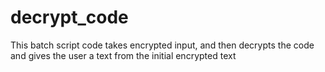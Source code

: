# decrypt_code
This batch script code takes encrypted input, and then decrypts the code and gives the user a text from the initial encrypted text
